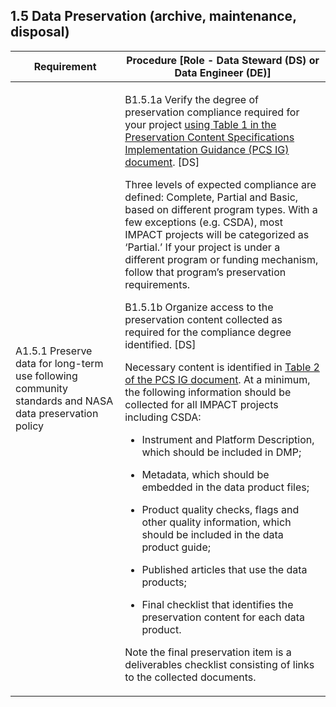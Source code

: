 **1.5 Data Preservation (archive, maintenance, disposal)**
------------------------------------------------------

<table>
    <thead>
        <tr class="header">
            <th><strong>Requirement</strong></th>
            <th><strong>Procedure</strong> [Role - Data Steward (DS) or Data Engineer (DE)]</th>
        </tr>
    </thead>
    <tbody>
        <tr class="odd">
            <td>A1.5.1 Preserve data for long-term use following community standards and NASA data preservation policy
            </td>
            <td>
                <p>B1.5.1a Verify the degree of preservation compliance required for your project <a
                        href="https://www.earthdata.nasa.gov/s3fs-public/2022-07/ESDS-RFC-042VERSION1.pdf?VersionId=Kgk4CUY.EB3hJTYnSuP3qQ8ns8phTxh_"><span
                            class="underline">using Table 1 in the Preservation Content Specifications Implementation
                            Guidance (PCS IG) document</span></a>. [DS]</p>
                <p>Three levels of expected compliance are defined: Complete, Partial and Basic, based on different
                    program types. With a few exceptions (e.g. CSDA), most IMPACT projects will be categorized as
                    ‘Partial.’ If your project is under a different program or funding mechanism, follow that program’s
                    preservation requirements.</p>
                <p>B1.5.1b Organize access to the preservation content collected as required for the compliance degree
                    identified. [DS]</p>
                <p>Necessary content is identified in <a
                        href="https://www.earthdata.nasa.gov/s3fs-public/2022-07/ESDS-RFC-042VERSION1.pdf?VersionId=Kgk4CUY.EB3hJTYnSuP3qQ8ns8phTxh_"><span
                            class="underline">Table 2 of the PCS IG document</span></a>. At a minimum, the following
                    information should be collected for all IMPACT projects including CSDA:</p>
                <ul>
                    <li>
                        <p>Instrument and Platform Description, which should be included in DMP;</p>
                    </li>
                    <li>
                        <p>Metadata, which should be embedded in the data product files;</p>
                    </li>
                    <li>
                        <p>Product quality checks, flags and other quality information, which should be included in
                            the data product guide;</p>
                    </li>
                    <li>
                        <p>Published articles that use the data products;</p>
                    </li>
                    <li>
                        <p>Final checklist that identifies the preservation content for each data product.</p>
                    </li>
                </ul>
                <p>Note the final preservation item is a deliverables checklist consisting of links to the collected
                    documents.</p>
            </td>
        </tr>
    </tbody>
</table>
